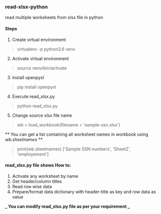 ### read-xlsx-python
read multiple worksheets from xlsx file in python

#### Steps
1. Create virtual environment
> virtualenv -p python3.6 venv
2. Activate virtual environment
> source venv/bin/activate
3. Install openpyxl
> pip install openpyxl
4. Execute read_xlsx.py
> python read_xlsx.py
5. Change source xlsx file name
> wb = load_workbook(filename = 'sample-ssn.xlsx')

** You can get a list containing all worksheet names in workbook using _wb.sheetnames_ **

> print(wb.sheetnames)
['Sample SSN numbers', 'Sheet2', 'employement']


#### read_xlsx.py file shows How to:
1. Activate any worksheet by name
2. Get header/column titles
3. Read row wise data
4. Prepare/format data dictionary with header-title as key and row data as value

**_ You can modify read_xlsx.py file as per your requirement  _**
